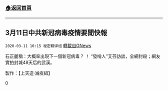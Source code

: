 ###  [:house:返回首頁](https://github.com/ourhimalayas/txt)
---

## 3月11日中共新冠病毒疫情要聞快報
`2020-03-11 10:15 秘密翻译组` [轉載自GNews](https://gnews.org/zh-hant/138810/)

石正麗稱：大概率出現下一個新冠病毒？ ！ “發哨人”艾芬訪談，全網封殺；網友實拍封城48天后的武漢。



製作：【上天造·滅疫組】

0
